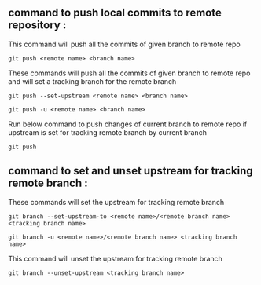 ## command to push local commits to remote repository :

This command will push all the commits of given branch to remote repo

```
git push <remote name> <branch name>
```

These commands will push all the commits of given branch to remote repo and will set a tracking branch for the remote branch 

```
git push --set-upstream <remote name> <branch name>
```
```
git push -u <remote name> <branch name>
```

Run below command to push changes of current branch to remote repo if upstream is set for tracking remote branch by current branch

```
git push 
```

## command to set and unset upstream for tracking remote branch :

These commands will set the upstream for tracking remote branch

```
git branch --set-upstream-to <remote name>/<remote branch name> <tracking branch name>
```
```
git branch -u <remote name>/<remote branch name> <tracking branch name>
```

This command will unset the upstream for tracking remote branch

```
git branch --unset-upstream <tracking branch name>
```












